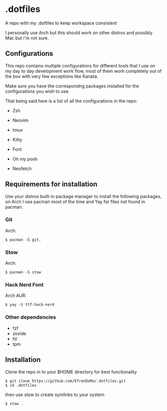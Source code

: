 # .dotfiles

A repo with my .dotfiles to keep workspace consistent

I personally use Arch but this should work on other distros and possibly Mac but i'm not sure.

## Configurations 

This repo contains multiple configurations for different tools that I use on my day to day development work flow,
most of them work completely out of the box with very few exceptions like Kanata.

Make sure you have the correspondng packages installed for the configurations you wish to use.

That being said here is a list of all the configurations in the repo:

- Zsh

- Neovim

- tmux

- Kitty

- Font

- Oh my posh

- Neofetch

## Requirements for installation 

Use your distros built-in package manager to install the following packages, 
on Arch I use pacman most of the time and Yay for files not found in pacman.

### Git

Arch:

```
$ pacman -S git.
```

### Stow

Arch:

```
$ pacman -S stow
```

### Hack Nerd Font 

Arch AUR:
```
$ yay -S ttf-hack-nerd
```

### Other dependencies 
- fzf
- zoxide
- fd
- tpm

## Installation 

Clone the repo in to your $HOME directory for best functionality

```
$ git clone https://github.com/EfrenDaMo/.dotfiles.git
$ cd .dotfiles
```

then use stow to create symlinks to your system

```
$ stow .
```
